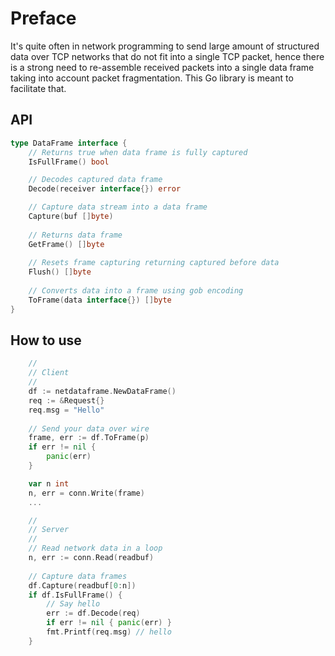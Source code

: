 # Preface
It's quite often in network programming to send large amount of structured data over TCP networks that do not fit
into a single TCP packet, hence there is a strong need to re-assemble received packets into
a single data frame taking into account packet fragmentation. This Go library is meant to
facilitate that.

## API
```go
type DataFrame interface {
    // Returns true when data frame is fully captured 
    IsFullFrame() bool

    // Decodes captured data frame
    Decode(receiver interface{}) error

    // Capture data stream into a data frame 
    Capture(buf []byte)
	
    // Returns data frame 
    GetFrame() []byte
	
    // Resets frame capturing returning captured before data
    Flush() []byte
	
    // Converts data into a frame using gob encoding
    ToFrame(data interface{}) []byte
}
```

## How to use
```go
    //
    // Client
    //
    df := netdataframe.NewDataFrame()    
    req := &Request{}
    req.msg = "Hello"
    
    // Send your data over wire
    frame, err := df.ToFrame(p)
    if err != nil {
        panic(err)
    }

    var n int
    n, err = conn.Write(frame)
    ...

    //
    // Server
    //
    // Read network data in a loop
    n, err := conn.Read(readbuf)
    
    // Capture data frames
    df.Capture(readbuf[0:n])
    if df.IsFullFrame() {
        // Say hello
        err := df.Decode(req)
        if err != nil { panic(err) }
        fmt.Printf(req.msg) // hello
    }
    
````
